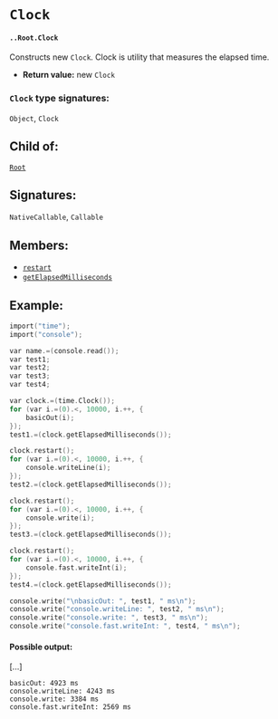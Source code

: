 # `Clock`

#### `..Root.Clock`

Constructs new `Clock`. Clock is utility that measures the elapsed time.

* **Return value:** new `Clock`

### `Clock` type signatures:

`Object`, `Clock`

## Child of:

[`Root`](docs..Root.md)

## Signatures:

`NativeCallable`, `Callable`

## Members:

- [`restart`](docs..Root.Clock.restart.md)
- [`getElapsedMilliseconds`](docs..Root.Clock.getElapsedMilliseconds.md)

## Example:

```c
import("time");
import("console");

var name.=(console.read());
var test1;
var test2;
var test3;
var test4;

var clock.=(time.Clock());
for (var i.=(0).<, 10000, i.++, {
    basicOut(i);
});
test1.=(clock.getElapsedMilliseconds());

clock.restart();
for (var i.=(0).<, 10000, i.++, {
    console.writeLine(i);
});
test2.=(clock.getElapsedMilliseconds());

clock.restart();
for (var i.=(0).<, 10000, i.++, {
    console.write(i);
});
test3.=(clock.getElapsedMilliseconds());

clock.restart();
for (var i.=(0).<, 10000, i.++, {
    console.fast.writeInt(i);
});
test4.=(clock.getElapsedMilliseconds());

console.write("\nbasicOut: ", test1, " ms\n");
console.write("console.writeLine: ", test2, " ms\n");
console.write("console.write: ", test3, " ms\n");
console.write("console.fast.writeInt: ", test4, " ms\n");
```

#### Possible output:

[...]

```
basicOut: 4923 ms
console.writeLine: 4243 ms
console.write: 3384 ms
console.fast.writeInt: 2569 ms
```